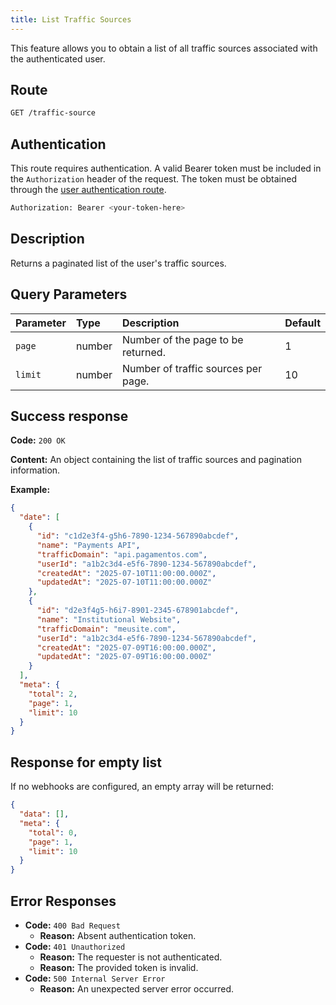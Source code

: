 ```yaml
---
title: List Traffic Sources
---
```


This feature allows you to obtain a list of all traffic sources associated with the authenticated user.

## Route

```bash
GET /traffic-source
```

## Authentication

This route requires authentication. A valid Bearer token must be included in the `Authorization` header of the request. The token must be obtained through the [user authentication route](/api/user/authuser/).

```bash
Authorization: Bearer <your-token-here>
```

## Description

Returns a paginated list of the user's traffic sources.

## Query Parameters

| Parameter | Type   | Description                         | Default |
| :-------- | :----- | :---------------------------------- | :------ |
| `page`    | number | Number of the page to be returned.  | 1       |
| `limit`   | number | Number of traffic sources per page. | 10      |

## Success response

**Code:** `200 OK`

**Content:** An object containing the list of traffic sources and pagination information.

**Example:**

```json
{
  "date": [
    {
      "id": "c1d2e3f4-g5h6-7890-1234-567890abcdef",
      "name": "Payments API",
      "trafficDomain": "api.pagamentos.com",
      "userId": "a1b2c3d4-e5f6-7890-1234-567890abcdef",
      "createdAt": "2025-07-10T11:00:00.000Z",
      "updatedAt": "2025-07-10T11:00:00.000Z"
    },
    {
      "id": "d2e3f4g5-h6i7-8901-2345-678901abcdef",
      "name": "Institutional Website",
      "trafficDomain": "meusite.com",
      "userId": "a1b2c3d4-e5f6-7890-1234-567890abcdef",
      "createdAt": "2025-07-09T16:00:00.000Z",
      "updatedAt": "2025-07-09T16:00:00.000Z"
    }
  ],
  "meta": {
    "total": 2,
    "page": 1,
    "limit": 10
  }
}
```

## Response for empty list

If no webhooks are configured, an empty array will be returned:

```json
{
  "data": [],
  "meta": {
    "total": 0,
    "page": 1,
    "limit": 10
  }
}
```

## Error Responses

- **Code:** `400 Bad Request`
  - **Reason:** Absent authentication token.
- **Code:** `401 Unauthorized`
  - **Reason:** The requester is not authenticated.
  - **Reason:** The provided token is invalid.
- **Code:** `500 Internal Server Error`
  - **Reason:** An unexpected server error occurred.
